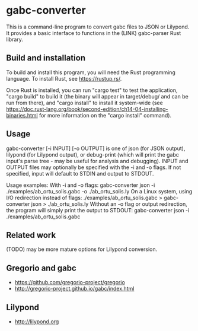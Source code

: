 # gabc-converter
This is a command-line program to convert gabc files to JSON or Lilypond. It provides a basic interface to functions in the (LINK) gabc-parser Rust library.

## Build and installation
To build and install this program, you will need the Rust programming language. To install Rust, see <https://rustup.rs/>.

Once Rust is installed, you can run "cargo test" to test the application, "cargo build" to build it (the binary will appear in target/debug/ and can be run from there), and "cargo install" to install it system-wide (see <https://doc.rust-lang.org/book/second-edition/ch14-04-installing-binaries.html> for more information on the "cargo install" command).

## Usage
gabc-converter <TARGET> [-i INPUT] [-o OUTPUT]
<TARGET> is one of json (for JSON output), lilypond (for Lilypond output), or debug-print (which will print the gabc input's parse tree - may be useful for analysis and debugging).
INPUT and OUTPUT files may optionally be specified with the -i and -o flags. If not specified, input will default to STDIN and output to STDOUT.

Usage examples:
With -i and -o flags:
gabc-converter json -i ./examples/ab_ortu_solis.gabc -o ./ab_ortu_solis.ly
On a Linux system, using I/O redirection instead of flags:
./examples/ab_ortu_solis.gabc > gabc-converter json > ./ab_ortu_solis.ly
Without an -o flag or output redirection, the program will simply print the output to STDOUT:
gabc-converter json -i ./examples/ab_ortu_solis.gabc

## Related work
(TODO) may be more mature options for Lilypond conversion.

## Gregorio and gabc
* <https://github.com/gregorio-project/gregorio>
* <http://gregorio-project.github.io/gabc/index.html>

## Lilypond
* <http://lilypond.org>
